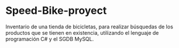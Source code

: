 # Speed-Bike-proyect
Inventario de una tienda de bicicletas, para realizar búsquedas de los productos que se tienen en existencia, utilizando el lenguaje de programación C# y el SGDB MySQL.
